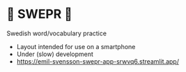 # 🌈 SWEPR 🐢
Swedish word/vocabulary practice

*  Layout intended for use on a smartphone
*  Under (slow) development
*  https://emil-svensson-swepr-app-srwvq6.streamlit.app/
